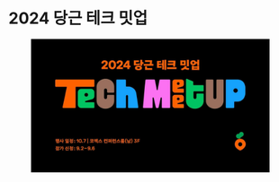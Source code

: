 # 2024 당근 테크 밋업

<figure><img src="../../.gitbook/assets/image (9).png" alt=""><figcaption></figcaption></figure>

